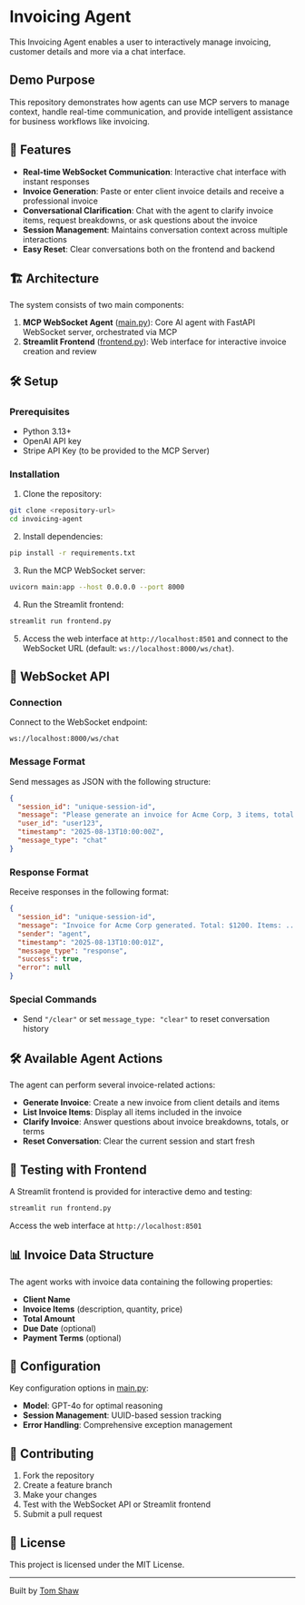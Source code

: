# Invoicing Agent

This Invoicing Agent enables a user to interactively manage invoicing, customer details and more via a chat interface.

## Demo Purpose

This repository demonstrates how agents can use MCP servers to manage context, handle real-time communication, and provide intelligent assistance for business workflows like invoicing.

## 🚀 Features

- **Real-time WebSocket Communication**: Interactive chat interface with instant responses
- **Invoice Generation**: Paste or enter client invoice details and receive a professional invoice
- **Conversational Clarification**: Chat with the agent to clarify invoice items, request breakdowns, or ask questions about the invoice
- **Session Management**: Maintains conversation context across multiple interactions
- **Easy Reset**: Clear conversations both on the frontend and backend

## 🏗️ Architecture

The system consists of two main components:

1. **MCP WebSocket Agent** ([main.py](main.py)): Core AI agent with FastAPI WebSocket server, orchestrated via MCP
2. **Streamlit Frontend** ([frontend.py](frontend.py)): Web interface for interactive invoice creation and review

## 🛠️ Setup

### Prerequisites

- Python 3.13+
- OpenAI API key
- Stripe API Key (to be provided to the MCP Server)


### Installation

1. Clone the repository:
  ```bash
  git clone <repository-url>
  cd invoicing-agent
  ```

2. Install dependencies:
  ```bash
  pip install -r requirements.txt
  ```

3. Run the MCP WebSocket server:
  ```bash
  uvicorn main:app --host 0.0.0.0 --port 8000
  ```

4. Run the Streamlit frontend:
  ```bash
  streamlit run frontend.py
  ```

5. Access the web interface at `http://localhost:8501` and connect to the WebSocket URL (default: `ws://localhost:8000/ws/chat`).



## 🔌 WebSocket API

### Connection

Connect to the WebSocket endpoint:

```
ws://localhost:8000/ws/chat
```

### Message Format

Send messages as JSON with the following structure:

```json
{
  "session_id": "unique-session-id",
  "message": "Please generate an invoice for Acme Corp, 3 items, total $1200.",
  "user_id": "user123",
  "timestamp": "2025-08-13T10:00:00Z",
  "message_type": "chat"
}
```

### Response Format

Receive responses in the following format:

```json
{
  "session_id": "unique-session-id",
  "message": "Invoice for Acme Corp generated. Total: $1200. Items: ...",
  "sender": "agent",
  "timestamp": "2025-08-13T10:00:01Z",
  "message_type": "response",
  "success": true,
  "error": null
}
```

### Special Commands

- Send `"/clear"` or set `message_type: "clear"` to reset conversation history



## 🛠️ Available Agent Actions

The agent can perform several invoice-related actions:

- **Generate Invoice**: Create a new invoice from client details and items
- **List Invoice Items**: Display all items included in the invoice
- **Clarify Invoice**: Answer questions about invoice breakdowns, totals, or terms
- **Reset Conversation**: Clear the current session and start fresh



## 🧪 Testing with Frontend

A Streamlit frontend is provided for interactive demo and testing:

```bash
streamlit run frontend.py
```

Access the web interface at `http://localhost:8501`



## 📊 Invoice Data Structure

The agent works with invoice data containing the following properties:

- **Client Name**
- **Invoice Items** (description, quantity, price)
- **Total Amount**
- **Due Date** (optional)
- **Payment Terms** (optional)



## 🔧 Configuration

Key configuration options in [main.py](main.py):

- **Model**: GPT-4o for optimal reasoning
- **Session Management**: UUID-based session tracking
- **Error Handling**: Comprehensive exception management



## 🤝 Contributing

1. Fork the repository
2. Create a feature branch
3. Make your changes
4. Test with the WebSocket API or Streamlit frontend
5. Submit a pull request


## 📝 License

This project is licensed under the MIT License.

---

Built by [Tom Shaw](https://tomshaw.dev)